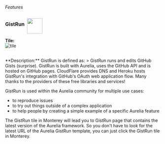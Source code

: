 _Features_

<h3 style="float: left">GistRun&nbsp;&nbsp;</h3>
<p style="float: left">
  <img src="https://cloud.githubusercontent.com/assets/2712405/17079223/633ca500-50d7-11e6-9600-20e5f3415e0c.png" width="50"></img>
</p>
<p style="clear: both"></p>

**Tile:**  
![tile](http://i.imgur.com/5xFxHF8.png)

<br>
**Description:**  
GistRun is defined as:
> GistRun runs and edits GitHub Gists (surprise). GistRun is built with Aurelia, uses the GitHub API and is hosted on GitHub pages. CloudFlare provides DNS and Heroku hosts GistRun's integration with GitHub's OAuth web application flow. Many thanks to the providers of these free libraries and services!


GistRun is used within the Aurelia community for multiple use cases:  
- to reproduce issues  
- to try out things outside of a complex application  
- to help people by creating a simple example of a specific Aurelia feature

The GistRun tile in Monterey will lead you to GistRun page that contains the latest version of the Aurelia framework. So you don't have to look for the latest URL of the Aurelia GistRun template, you can just click the GistRun tile in Monterey.

